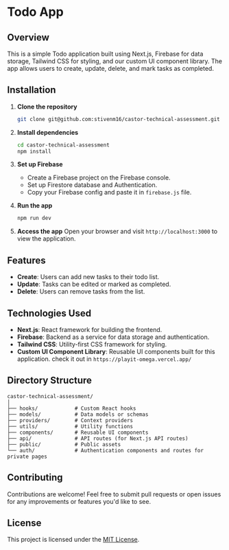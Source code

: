 # Todo App

## Overview

This is a simple Todo application built using Next.js, Firebase for data storage, Tailwind CSS for styling, and our custom UI component library. The app allows users to create, update, delete, and mark tasks as completed.

## Installation

1. **Clone the repository**

   ```bash
   git clone git@github.com:stivenm16/castor-technical-assessment.git
   ```

2. **Install dependencies**

   ```bash
   cd castor-technical-assessment
   npm install
   ```

3. **Set up Firebase**

   - Create a Firebase project on the Firebase console.
   - Set up Firestore database and Authentication.
   - Copy your Firebase config and paste it in `firebase.js` file.

4. **Run the app**

   ```bash
   npm run dev
   ```

5. **Access the app**
   Open your browser and visit `http://localhost:3000` to view the application.

## Features

- **Create**: Users can add new tasks to their todo list.
- **Update**: Tasks can be edited or marked as completed.
- **Delete**: Users can remove tasks from the list.

## Technologies Used

- **Next.js**: React framework for building the frontend.
- **Firebase**: Backend as a service for data storage and authentication.
- **Tailwind CSS**: Utility-first CSS framework for styling.
- **Custom UI Component Library**: Reusable UI components built for this application. check it out in `https://playit-omega.vercel.app/`

## Directory Structure

```
castor-technical-assessment/
│
├── hooks/            # Custom React hooks
├── models/           # Data models or schemas
├── providers/        # Context providers
├── utils/            # Utility functions
├── components/       # Reusable UI components
├── api/              # API routes (for Next.js API routes)
├── public/           # Public assets
└── auth/             # Authentication components and routes for private pages
```

## Contributing

Contributions are welcome! Feel free to submit pull requests or open issues for any improvements or features you'd like to see.

## License

This project is licensed under the [MIT License](LICENSE).

